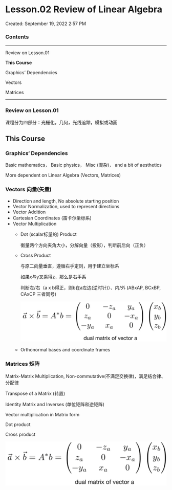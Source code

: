# Lesson.02 Review of Linear Algebra

Created: September 19, 2022 2:57 PM

### Contents

---

Review on Lesson.01

**This Course**

Graphics’ Dependencies

Vectors

Matrices

---

### Review on Lesson.01

课程分为四部分：光栅化，几何，光线追踪，模拟或动画

## This Course

### Graphics‘ Dependencies

Basic mathematics， Basic physics， Misc (混杂)， and a bit of aesthetics

More dependent on Linear Algebra (Vectors, Matrices)

### Vectors 向量(矢量)

- Direction and length, No absolute starting position
- Vector Normalization, used to represent directions
- Vector Addition
- Cartesian Coordinates (笛卡尔坐标系)
- Vector Multiplication
    - Dot (scalar标量的) Product
        
        衡量两个方向夹角大小，分解向量（投影），判断前后向（正负）
        
    - Cross Product
        
        与原二向量垂直，遵循右手定则，用于建立坐标系
        
        如果x与y叉乘得z，那么是右手系
        
        判断左/右（a x b得正，则b在a左边(逆时针)）、内/外 (ABxAP, BCxBP, CAxCP 三者同号)
        
        ![Untitled](https://github.com/FancyHorrse/GAMES101-Overview_of_CG/raw/main/assets/ImageforNotes/Lesson%2002%20Review%20of%20Linear%20Algebra%20c5b156852722494396aa12b41aafd3f3/Untitled%201.png)
        
    - Orthonormal bases and coordinate frames

### Matrices 矩阵

Matrix-Matrix Multiplication, Non-commutative(不满足交换律)，满足结合律、分配律

Transpose of a Matrix (转置)

Identity Matrix and Inverses (单位矩阵和逆矩阵)

Vector multiplication in Matrix form

Dot product

Cross product

![Untitled](Lesson%2002%20Review%20of%20Linear%20Algebra%20c5b156852722494396aa12b41aafd3f3/Untitled%201.png)
